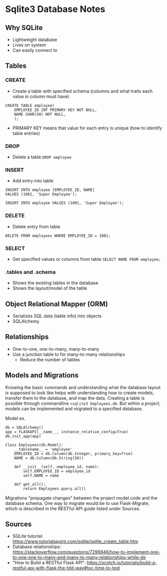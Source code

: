 # Sqlite3 Database Notes

## Why SQLite
* Lightweight database
* Lives on system
* Can easily connect to

## Tables

### CREATE 
* Create a table with specified schema (columns and what traits each value in column must have)
```
CREATE TABLE employee(
    EMPLOYEE_ID INT PRIMARY KEY NOT NULL,
    NAME CHAR(50) NOT NULL,
    );
```
* PRIMARY KEY means that value for each entry is unique (how to identify table entries)

### DROP
* Delete a table
`DROP employee`

### INSERT
* Add entry into table
```
INSERT INTO employee [EMPLOYEE_ID, NAME]
VALUES (1001, 'Super Employee');
```

```
INSERT INTO employee VALUES (1001, 'Super Employee');
```

### DELETE
* Delete entry from table
```
DELETE FROM employees WHERE EMPLOYEE_ID = 1001;
```

### SELECT
* Get specified values or columns from table
`SELECT NAME FROM employee;`

### .tables and .schema
* Shows the existing tables in the database
* Shows the layout/model of the table

## Object Relational Mapper (ORM)
* Serializes SQL data (table info) into objects
* SQLAlchemy

## Relationships
* One-to-one, one-to-many, many-to-many
* Use a junction table to for many-to-many relationships
    * Reduce the number of tables

## Models and Migrations
Knowing the basic commands and understanding what the database layout is supposed to look like helps with understanding how to create models, transfer them to the database, and map the data. Creating a table is possible through commandline `>sqlite3 Employees.db`. But within a project, models can be implemented and migrated to a specified database.

Model ex.
```
db = SQLAlchemy()
app = FLASKAPI(__name__, instance_relative_config=True)
db.init_app(app)

Class Employees(db.Model):
    __tablename__ = 'employee'
    EMPLOYEE_ID = db.Column(db.Integer, primary_key=True)
    NAME = db.Column(db.String(50))

    def __init__(self, employee_id, name):
        self.EMPLOYEE_ID = employee_id
        self.NAME = name

    def get_all():
        return Employees.query.all()
```

Migrations "propagate changes" between the project model code and the database schema. One way to migrate would be to use Flask-Migrate, which is described in the RESTful API guide listed under Sources.

## Sources
* SQLite tutorial: https://www.tutorialspoint.com/sqlite/sqlite_create_table.htm
* Database relationships: https://stackoverflow.com/questions/7296846/how-to-implement-one-to-one-one-to-many-and-many-to-many-relationships-while-de
* "How to Build a RESTful Flask API": https://scotch.io/tutorials/build-a-restful-api-with-flask-the-tdd-way#toc-time-to-test